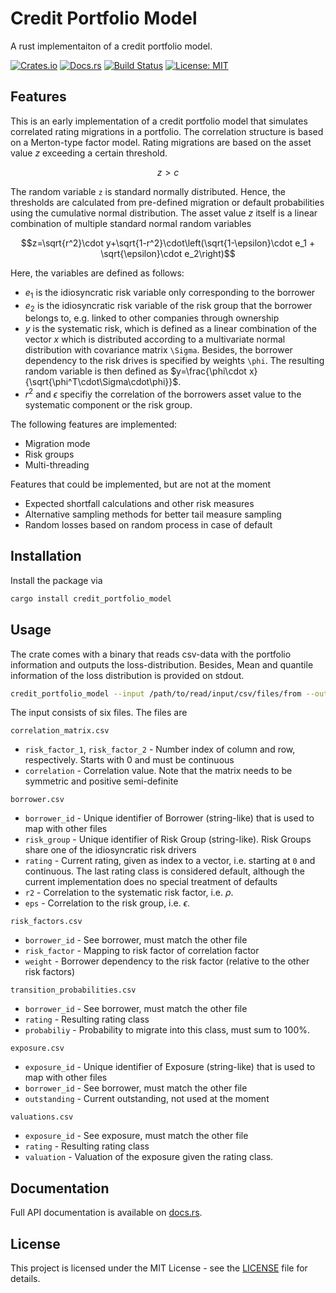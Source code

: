 # Credit Portfolio Model
A rust implementaiton of a credit portfolio model. 

[![Crates.io](https://img.shields.io/crates/v/credit_portfolio_model)](https://crates.io/crates/credit_portfolio_model)
[![Docs.rs](https://docs.rs/credit_portfolio_model/badge.svg)](https://docs.rs/credit_portfolio_model)
[![Build Status](https://img.shields.io/github/actions/workflow/status/zoonders/credit_portfolio_model/rust.yml)](https://github.com/zoonders/credit_portfolio_model/actions)
[![License: MIT](https://img.shields.io/badge/License-MIT-blue.svg)](LICENSE)

## Features
This is an early implementation of a credit portfolio model that simulates correlated rating migrations in a portfolio. The
correlation structure is based on a Merton-type factor model. Rating migrations are based on the asset value $z$ exceeding
a certain threshold.
```math
z>c
```
The random variable `z` is standard normally distributed. Hence, the thresholds are calculated from pre-defined migration or default probabilities
using the cumulative normal distribution. The asset value $z$ itself is a linear combination of multiple standard normal random variables
```math
z=\sqrt{r^2}\cdot y+\sqrt{1-r^2}\cdot\left(\sqrt{1-\epsilon}\cdot e_1 + \sqrt{\epsilon}\cdot e_2\right)
```
Here, the variables are defined as follows:
* $`e_1`$ is the idiosyncratic risk variable only corresponding to the borrower
* $`e_2`$ is the idiosyncratic risk variable of the risk group that the borrower belongs to, e.g. linked to other companies through ownership
* $`y`$ is the systematic risk, which is defined as a linear combination of the vector $`x`$ which is distributed according to a multivariate
normal distribution with covariance matrix `\Sigma`. Besides, the borrower dependency to the risk drives is specified by weights `\phi`.
The resulting random variable is then defined as $`y=\frac{\phi\cdot x}{\sqrt{\phi^T\cdot\Sigma\cdot\phi}}`$.
* $`r^2`$ and $\epsilon$ specifiy the correlation of the borrowers asset value to the systematic component or the risk group.

The following features are implemented:
* Migration mode
* Risk groups
* Multi-threading

Features that could be implemented, but are not at the moment
* Expected shortfall calculations and other risk measures
* Alternative sampling methods for better tail measure sampling
* Random losses based on random process in case of default

## Installation
Install the package via

```sh
cargo install credit_portfolio_model
```

## Usage
The crate comes with a binary that reads csv-data with the portfolio information and outputs the loss-distribution.
Besides, Mean and quantile information of the loss distribution is provided on stdout.

```sh
credit_portfolio_model --input /path/to/read/input/csv/files/from --output /path/to/store/output/csv --num-trials NUMBERTRIALS --chunk-size TRIALSPERTHREAD
```

The input consists of six files. The files are

`correlation_matrix.csv`
* `risk_factor_1`, `risk_factor_2` - Number index of column and row, respectively. Starts with 0 and must be continuous
* `correlation` - Correlation value. Note that the matrix needs to be symmetric and positive semi-definite

`borrower.csv`
* `borrower_id` - Unique identifier of Borrower (string-like) that is used to map with other files
* `risk_group` - Unique identifier of Risk Group (string-like). Risk Groups share one of the idiosyncratic risk drivers
* `rating` - Current rating, given as index to a vector, i.e. starting at `0` and continuous.
    The last rating class is considered default, although the current implementation does no special treatment of defaults
* `r2` - Correlation to the systematic risk factor, i.e. $\rho$.
* `eps` - Correlation to the risk group, i.e. $\epsilon$.

`risk_factors.csv`
* `borrower_id` - See borrower, must match the other file
* `risk_factor` - Mapping to risk factor of correlation factor
* `weight` - Borrower dependency to the risk factor (relative to the other risk factors)

`transition_probabilities.csv`
* `borrower_id` - See borrower, must match the other file
* `rating` - Resulting rating class
* `probabiliy` - Probability to migrate into this class, must sum to 100%.

`exposure.csv`
* `exposure_id` - Unique identifier of Exposure (string-like) that is used to map with other files
* `borrower_id` - See borrower, must match the other file
* `outstanding` - Current outstanding, not used at the moment

`valuations.csv`
* `exposure_id` - See exposure, must match the other file
* `rating` - Resulting rating class
* `valuation` - Valuation of the exposure given the rating class.

## Documentation

Full API documentation is available on [docs.rs](https://docs.rs/credit_portfolio_model).

## License

This project is licensed under the MIT License - see the [LICENSE](LICENSE) file for details.

